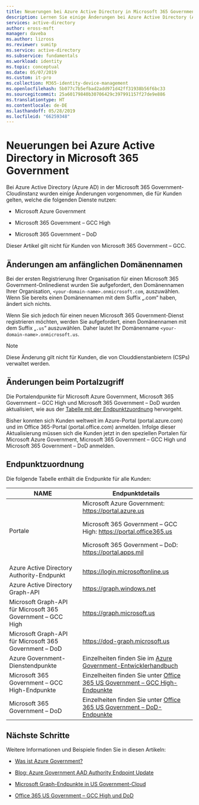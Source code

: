 ```yaml
---
title: Neuerungen bei Azure Active Directory in Microsoft 365 Government – Azure Active Directory | Microsoft-Dokumentation
description: Lernen Sie einige Änderungen bei Azure Active Directory (Azure AD) in der Microsoft 365 Government-Cloudinstanz kennen, von denen Sie möglicherweise betroffen sind.
services: active-directory
author: eross-msft
manager: daveba
ms.author: lizross
ms.reviewer: sumitp
ms.service: active-directory
ms.subservice: fundamentals
ms.workload: identity
ms.topic: conceptual
ms.date: 05/07/2019
ms.custom: it-pro
ms.collection: M365-identity-device-management
ms.openlocfilehash: 5b077c7b5efbad2add971d42ff31938b56f6bc33
ms.sourcegitcommit: 25a60179840b30706429c397991157f27de9e886
ms.translationtype: HT
ms.contentlocale: de-DE
ms.lasthandoff: 05/28/2019
ms.locfileid: "66259348"
---
```

# <a name="whats-new-for-azure-active-directory-in-microsoft-365-government"></a>Neuerungen bei Azure Active Directory in Microsoft 365 Government

Bei Azure Active Directory (Azure AD) in der Microsoft 365 Government-Cloudinstanz wurden einige Änderungen vorgenommen, die für Kunden gelten, welche die folgenden Dienste nutzen:

- Microsoft Azure Government

- Microsoft 365 Government – GCC High

- Microsoft 365 Government – DoD

Dieser Artikel gilt nicht für Kunden von Microsoft 365 Government – GCC.

## <a name="changes-to-the-initial-domain-name"></a>Änderungen am anfänglichen Domänennamen

Bei der ersten Registrierung Ihrer Organisation für einen Microsoft 365 Government-Onlinedienst wurden Sie aufgefordert, den Domänennamen Ihrer Organisation, `<your-domain-name>.onmicrosoft.com`, auszuwählen. Wenn Sie bereits einen Domänennamen mit dem Suffix „.com“ haben, ändert sich nichts.

Wenn Sie sich jedoch für einen neuen Microsoft 365 Government-Dienst registrieren möchten, werden Sie aufgefordert, einen Domänennamen mit dem Suffix „`.us`“ auszuwählen. Daher lautet Ihr Domänenname `<your-domain-name>.onmicrosoft.us`.

>[!Note]
>Diese Änderung gilt nicht für Kunden, die von Clouddienstanbietern (CSPs) verwaltet werden.

## <a name="changes-to-portal-access"></a>Änderungen beim Portalzugriff

Die Portalendpunkte für Microsoft Azure Government, Microsoft 365 Government – GCC High und Microsoft 365 Government – DoD wurden aktualisiert, wie aus der [Tabelle mit der Endpunktzuordnung](#endpoint-mapping) hervorgeht.

Bisher konnten sich Kunden weltweit im Azure-Portal (portal.azure.com) und im Office 365-Portal (portal.office.com) anmelden. Infolge dieser Aktualisierung müssen sich die Kunden jetzt in den speziellen Portalen für Microsoft Azure Government, Microsoft 365 Government – GCC High und Microsoft 365 Government – DoD anmelden.

## <a name="endpoint-mapping"></a>Endpunktzuordnung

Die folgende Tabelle enthält die Endpunkte für alle Kunden:

| NAME | Endpunktdetails |
|------|------------------|
| Portale |Microsoft Azure Government: https://portal.azure.us<p>Microsoft 365 Government – GCC High: https://portal.office365.us<p>Microsoft 365 Government – DoD: https://portal.apps.mil |
| Azure Active Directory Authority-Endpunkt | https://login.microsoftonline.us |
| Azure Active Directory Graph-API | https://graph.windows.net |
| Microsoft Graph-API für Microsoft 365 Government – GCC High | https://graph.microsoft.us |
| Microsoft Graph-API für Microsoft 365 Government – DoD | https://dod-graph.microsoft.us |
| Azure Government-Dienstendpunkte | Einzelheiten finden Sie im [Azure Government-Entwicklerhandbuch](https://docs.microsoft.com/azure/azure-government/documentation-government-developer-guide) |
| Microsoft 365 Government – GCC High-Endpunkte | Einzelheiten finden Sie unter [Office 365 US Government – GCC High-Endpunkte](https://docs.microsoft.com/office365/enterprise/office-365-u-s-government-gcc-high-endpoints) |
| Microsoft 365 Government – DoD | Einzelheiten finden Sie unter [Office 365 US Government – DoD-Endpunkte](https://docs.microsoft.com/office365/enterprise/office-365-u-s-government-dod-endpoints) |

## <a name="next-steps"></a>Nächste Schritte

Weitere Informationen und Beispiele finden Sie in diesen Artikeln:

- [Was ist Azure Government?](https://docs.microsoft.com/azure/azure-government/documentation-government-welcome)

- [Blog: Azure Government AAD Authority Endpoint Update](https://devblogs.microsoft.com/azuregov/azure-government-aad-authority-endpoint-update/)

- [Microsoft Graph-Endpunkte in US Government-Cloud](https://developer.microsoft.com/graph/blogs/new-microsoft-graph-endpoints-in-us-government-cloud/)

- [Office 365 US Government – GCC High und DoD](https://docs.microsoft.com/office365/servicedescriptions/office-365-platform-service-description/office-365-us-government/gcc-high-and-dod)